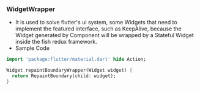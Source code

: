 ### WidgetWrapper

-   It is used to solve flutter's ui system, some Widgets that need to implement the featured interface, such as KeepAlive, because the Widget generated by Component will be wrapped by a Stateful Widget inside the fish redux framework.
-   Sample Code

```dart
import 'package:flutter/material.dart' hide Action;

Widget repaintBoundaryWrapper(Widget widget) {
  return RepaintBoundary(child: widget);
}
```
